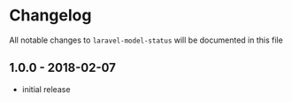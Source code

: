 # Changelog

All notable changes to `laravel-model-status` will be documented in this file

## 1.0.0 - 2018-02-07

- initial release
